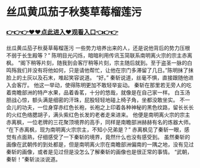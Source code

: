 # 丝瓜黄瓜茄子秋葵草莓榴莲污

### <a href="https://github.com/xinfue/dunp/issues/2">👉👉👉♥♥点此进入♥观看入口👈👉👉</a>

丝瓜黄瓜茄子秋葵草莓榴莲污
 一些势力培养出来的人，还是说他背后的势力压根不弱于长生殿等？”
    陈明目光闪烁，暗暗利用传讯玉简联系南明离火宗的宗主赤离枫。
    “阁下稍等片刻，随我到会客厅稍等片刻，宗主随后就到。至于盗圣一脉的白鸣殇我们并没有将他如何，只是请他帮忙，让他在宗门多滞留了几日。”陈明抹了抹脸上的土灰以及石末，堆起笑容说道。
    “好。”
    秦斩说道，丝毫不惧，直接跟随他进入会客厅。
    他这一举动，使得陈明更加不敢轻举妄动。
    秦斩在那里若无旁人的吃着南瞻部洲的特产水果，品着香茗，十分的悠哉，就像是在自己家一样。
    白玉汤胆战心惊，额头满是细密的汗珠，屁股轻轻地碰上椅子角，坐都没敢坐实。
    不一会儿的功夫，一位身穿赤红色长袍，长袍之上印着各种神秘的黑色纹路，留长长长的火红色络腮胡子，满头紫红色长发的老者走来进来。
    他便是南明离火宗的宗主赤离枫，一位老牌的三花聚顶境界的高手，同样是南瞻部洲赫赫有名的炼器大师。
    “在下赤离枫，现为南明离火宗宗主，不知小兄弟是？”
    赤离枫见了秦斩一眼，感觉有点面熟，仔细感受了一下秦斩的境界，竟然什么也没有感受到。
    虽然秦斩的画像在武朝传的到处都是，但是南明离火宗在南瞻部洲偏南的一隅之地，没有见过秦斩的画像，或者是见过但是没怎么了解秦斩的画像也是很正常的事情。
    “武朝，秦斩！”秦斩淡淡说道。
